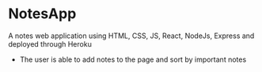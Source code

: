# NotesApp

A notes web application using HTML, CSS, JS, React, NodeJs, Express and deployed through Heroku
-	The user is able to add notes to the page and sort by important notes
